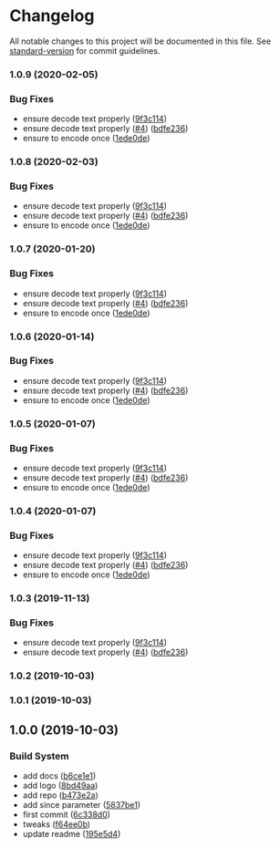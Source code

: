 # Changelog

All notable changes to this project will be documented in this file. See [standard-version](https://github.com/conventional-changelog/standard-version) for commit guidelines.

### 1.0.9 (2020-02-05)


### Bug Fixes

* ensure decode text properly ([9f3c114](https://github.com/Kikobeats/incidents/commit/9f3c1148c29a7ab15cd1c876968a0d7ab3c3b705))
* ensure decode text properly ([#4](https://github.com/Kikobeats/incidents/issues/4)) ([bdfe236](https://github.com/Kikobeats/incidents/commit/bdfe23695b2f96a956210b95a671c92e60d6a792))
* ensure to encode once ([1ede0de](https://github.com/Kikobeats/incidents/commit/1ede0de15f6504f3d3ca8b2b7c24619bd28c8848))

### 1.0.8 (2020-02-03)


### Bug Fixes

* ensure decode text properly ([9f3c114](https://github.com/Kikobeats/incidents/commit/9f3c1148c29a7ab15cd1c876968a0d7ab3c3b705))
* ensure decode text properly ([#4](https://github.com/Kikobeats/incidents/issues/4)) ([bdfe236](https://github.com/Kikobeats/incidents/commit/bdfe23695b2f96a956210b95a671c92e60d6a792))
* ensure to encode once ([1ede0de](https://github.com/Kikobeats/incidents/commit/1ede0de15f6504f3d3ca8b2b7c24619bd28c8848))

### 1.0.7 (2020-01-20)


### Bug Fixes

* ensure decode text properly ([9f3c114](https://github.com/Kikobeats/incidents/commit/9f3c1148c29a7ab15cd1c876968a0d7ab3c3b705))
* ensure decode text properly ([#4](https://github.com/Kikobeats/incidents/issues/4)) ([bdfe236](https://github.com/Kikobeats/incidents/commit/bdfe23695b2f96a956210b95a671c92e60d6a792))
* ensure to encode once ([1ede0de](https://github.com/Kikobeats/incidents/commit/1ede0de15f6504f3d3ca8b2b7c24619bd28c8848))

### 1.0.6 (2020-01-14)


### Bug Fixes

* ensure decode text properly ([9f3c114](https://github.com/Kikobeats/incidents/commit/9f3c1148c29a7ab15cd1c876968a0d7ab3c3b705))
* ensure decode text properly ([#4](https://github.com/Kikobeats/incidents/issues/4)) ([bdfe236](https://github.com/Kikobeats/incidents/commit/bdfe23695b2f96a956210b95a671c92e60d6a792))
* ensure to encode once ([1ede0de](https://github.com/Kikobeats/incidents/commit/1ede0de15f6504f3d3ca8b2b7c24619bd28c8848))

### 1.0.5 (2020-01-07)


### Bug Fixes

* ensure decode text properly ([9f3c114](https://github.com/Kikobeats/incidents/commit/9f3c1148c29a7ab15cd1c876968a0d7ab3c3b705))
* ensure decode text properly ([#4](https://github.com/Kikobeats/incidents/issues/4)) ([bdfe236](https://github.com/Kikobeats/incidents/commit/bdfe23695b2f96a956210b95a671c92e60d6a792))
* ensure to encode once ([1ede0de](https://github.com/Kikobeats/incidents/commit/1ede0de15f6504f3d3ca8b2b7c24619bd28c8848))

### 1.0.4 (2020-01-07)


### Bug Fixes

* ensure decode text properly ([9f3c114](https://github.com/Kikobeats/incidents/commit/9f3c1148c29a7ab15cd1c876968a0d7ab3c3b705))
* ensure decode text properly ([#4](https://github.com/Kikobeats/incidents/issues/4)) ([bdfe236](https://github.com/Kikobeats/incidents/commit/bdfe23695b2f96a956210b95a671c92e60d6a792))
* ensure to encode once ([1ede0de](https://github.com/Kikobeats/incidents/commit/1ede0de15f6504f3d3ca8b2b7c24619bd28c8848))

### 1.0.3 (2019-11-13)


### Bug Fixes

* ensure decode text properly ([9f3c114](https://github.com/Kikobeats/incidents/commit/9f3c1148c29a7ab15cd1c876968a0d7ab3c3b705))
* ensure decode text properly ([#4](https://github.com/Kikobeats/incidents/issues/4)) ([bdfe236](https://github.com/Kikobeats/incidents/commit/bdfe23695b2f96a956210b95a671c92e60d6a792))

### 1.0.2 (2019-10-03)

### 1.0.1 (2019-10-03)

## 1.0.0 (2019-10-03)


### Build System

* add docs ([b6ce1e1](https://github.com/Kikobeats/incidents/commit/b6ce1e1))
* add logo ([8bd49aa](https://github.com/Kikobeats/incidents/commit/8bd49aa))
* add repo ([b473e2a](https://github.com/Kikobeats/incidents/commit/b473e2a))
* add since parameter ([5837be1](https://github.com/Kikobeats/incidents/commit/5837be1))
* first commit ([6c338d0](https://github.com/Kikobeats/incidents/commit/6c338d0))
* tweaks ([f64ee0b](https://github.com/Kikobeats/incidents/commit/f64ee0b))
* update readme ([195e5d4](https://github.com/Kikobeats/incidents/commit/195e5d4))
